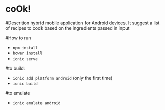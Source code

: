 coOk!
=====

#Descrition
hybrid mobile application for Android devices. It suggest a list of recipes to cook based on the ingredients passed in input

#How to run

- `npm install`
- `bower install`
- `ionic serve`

#to build:

- `ionic add platform android` (only the first time)
- `ionic build`

#to emulate

- `ionic emulate android`